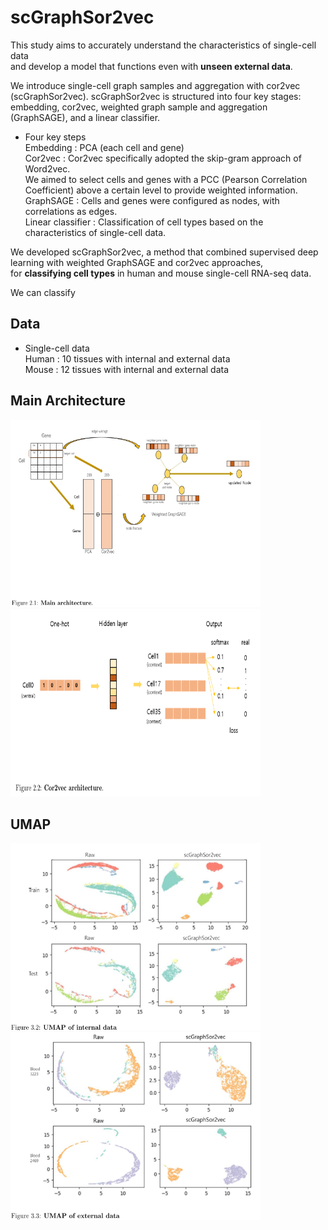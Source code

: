 # scGraphSor2vec

This study aims to accurately understand the characteristics of single-cell data <br/>
and develop a model that functions even with **unseen external data**. <br/>

We introduce single-cell graph samples and aggregation with cor2vec (scGraphSor2vec). scGraphSor2vec is structured into four key stages: <br/>
embedding, cor2vec, weighted graph sample and aggregation (GraphSAGE), and a linear classifier. <br/>

* Four key steps <br/>
  Embedding : PCA (each cell and gene) <br/>
  Cor2vec : Cor2vec specifically adopted the skip-gram approach of Word2vec.<br/>
  We aimed to select cells and genes with a PCC (Pearson Correlation Coefficient) above a certain level to provide weighted information.<br/>
  GraphSAGE : Cells and genes were configured as nodes, with correlations as edges.<br/>
  Linear classifier : Classification of cell types based on the characteristics of single-cell data.<br/>

We developed scGraphSor2vec, a method that combined supervised deep learning with weighted GraphSAGE and cor2vec approaches, <br/>
for **classifying cell types** in human and mouse single-cell RNA-seq data.<br/>

We can classify 

## Data
* Single-cell data <br/>
Human : 10 tissues with internal and external data <br/>
Mouse : 12 tissues with internal and external data <br/>

## Main Architecture
<img src='./images/main_architecture.png' width="400" height="300"/> <img src='./images/cor2vec.png' width="400" height="300"/>

## UMAP
<img src='./images/internal_umap.png' width="400" height="300"/> <img src='./images/external_umap.png' width="400" height="300"/>
